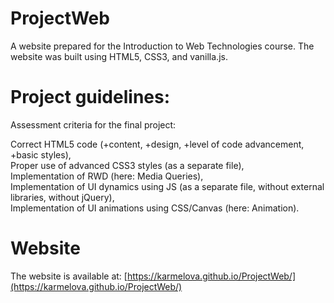 # ProjectWeb
A website prepared for the Introduction to Web Technologies course. The website was built using HTML5, CSS3, and vanilla.js.

# Project guidelines:
Assessment criteria for the final project:

Correct HTML5 code (+content, +design, +level of code advancement, +basic styles),<br />
Proper use of advanced CSS3 styles (as a separate file),<br />
Implementation of RWD (here: Media Queries),<br />
Implementation of UI dynamics using JS (as a separate file, without external libraries, without jQuery),<br />
Implementation of UI animations using CSS/Canvas (here: Animation).<br />

# Website

The website is available at: [https://karmelova.github.io/ProjectWeb/](https://karmelova.github.io/ProjectWeb/)

